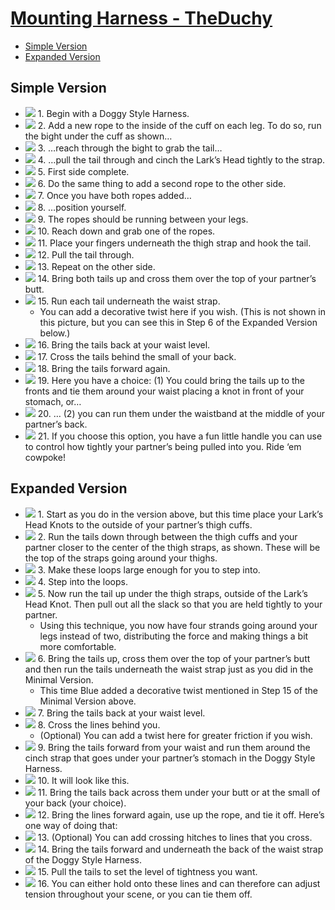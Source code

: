 # [Mounting Harness - TheDuchy](img/#pics-extended-version)


<!-- vim-markdown-toc GFM -->

* [Simple Version](#simple-version)
* [Expanded Version](#expanded-version)

<!-- vim-markdown-toc -->


## Simple Version

<div class="list">
  
- ![](img/Mounting-Harness-1-1.jpg) 1.  Begin with a Doggy Style Harness.
- ![](img/Mounting-Harness-1-2.jpg) 2.  Add a new rope to the inside of the cuff on each leg. To do so, run the bight under the cuff as shown…
- ![](img/Mounting-Harness-1-3.jpg) 3.  …reach through the bight to grab the tail…
- ![](img/Mounting-Harness-1-4.jpg) 4.  …pull the tail through and cinch the Lark’s Head tightly to the strap.
- ![](img/Mounting-Harness-1-5.jpg) 5.  First side complete.
- ![](img/Mounting-Harness-1-6.jpg) 6.  Do the same thing to add a second rope to the other side.
- ![](img/Mounting-Harness-1-7.jpg) 7.  Once you have both ropes added…
- ![](img/Mounting-Harness-1-8.jpg) 8.  …position yourself.
- ![](img/Mounting-Harness-1-9.jpg) 9.  The ropes should be running between your legs.
- ![](img/Mounting-Harness-1-10.jpg) 10.  Reach down and grab one of the ropes.
- ![](img/Mounting-Harness-1-11.jpg) 11.  Place your fingers underneath the thigh strap and hook the tail.
- ![](img/Mounting-Harness-1-12.jpg) 12.  Pull the tail through.
- ![](img/Mounting-Harness-1-13.jpg) 13.  Repeat on the other side.
- ![](img/Mounting-Harness-1-14.jpg) 14.  Bring both tails up and cross them over the top of your partner’s butt.
- ![](img/Mounting-Harness-1-15.jpg) 15.  Run each tail underneath the waist strap.
  - You can add a decorative twist here if you wish. (This is not shown in this picture, but you can see this in Step 6 of the Expanded Version below.)
- ![](img/Mounting-Harness-1-16.jpg) 16.  Bring the tails back at your waist level.
- ![](img/Mounting-Harness-1-17.jpg) 17.  Cross the tails behind the small of your back.
- ![](img/Mounting-Harness-1-18.jpg) 18.  Bring the tails forward again.
- ![](img/Mounting-Harness-1-19.jpg) 19.  Here you have a choice: (1) You could bring the tails up to the fronts and tie them around your waist placing a knot in front of your stomach, or…
- ![](img/Mounting-Harness-1-20.jpg) 20.  … (2) you can run them under the waistband at the middle of your partner’s back.
- ![](img/Mounting-Harness-1-21.jpg) 21.  If you choose this option, you have a fun little handle you can use to control how tightly your partner’s being pulled into you. Ride ‘em cowpoke!

</div>

## Expanded Version

- ![](img/Mounting-Harness-2-1.jpg) 1.  Start as you do in the version above, but this time place your Lark’s Head Knots to the outside of your partner’s thigh cuffs.
- ![](img/Mounting-Harness-2-2.jpg) 2.  Run the tails down through between the thigh cuffs and your partner closer to the center of the thigh straps, as shown. These will be the top of the straps going around your thighs.
- ![](img/Mounting-Harness-2-3.jpg) 3.  Make these loops large enough for you to step into.
- ![](img/Mounting-Harness-2-4.jpg) 4.  Step into the loops.
- ![](img/Mounting-Harness-2-5.jpg) 5.  Now run the tail up under the thigh straps, outside of the Lark’s Head Knot. Then pull out all the slack so that you are held tightly to your partner.
  - Using this technique, you now have four strands going around your legs instead of two, distributing the force and making things a bit more comfortable.
- ![](img/Mounting-Harness-2-6.jpg) 6.  Bring the tails up, cross them over the top of your partner’s butt and then run the tails underneath the waist strap just as you did in the Minimal Version.
  - This time Blue added a decorative twist mentioned in Step 15 of the Minimal Version above.
- ![](img/Mounting-Harness-2-7.jpg) 7.  Bring the tails back at your waist level.
- ![](img/Mounting-Harness-2-8.jpg) 8.  Cross the lines behind you.
  - (Optional) You can add a twist here for greater friction if you wish.
- ![](img/Mounting-Harness-2-9.jpg) 9.  Bring the tails forward from your waist and run them around the cinch strap that goes under your partner’s stomach in the Doggy Style Harness.
- ![](img/Mounting-Harness-2-10.jpg) 10.  It will look like this.
- ![](img/Mounting-Harness-2-11.jpg) 11.  Bring the tails back across them under your butt or at the small of your back (your choice).
- ![](img/Mounting-Harness-2-12.jpg) 12.  Bring the lines forward again, use up the rope, and tie it off. Here’s one way of doing that:
- ![](img/Mounting-Harness-2-13.jpg) 13.  (Optional) You can add crossing hitches to lines that you cross.
- ![](img/Mounting-Harness-2-14.jpg) 14.  Bring the tails forward and underneath the back of the waist strap of the Doggy Style Harness.
- ![](img/Mounting-Harness-2-15.jpg) 15.  Pull the tails to set the level of tightness you want.
- ![](img/Mounting-Harness-2-16.jpg) 16.  You can either hold onto these lines and can therefore can adjust tension throughout your scene, or you can tie them off.
